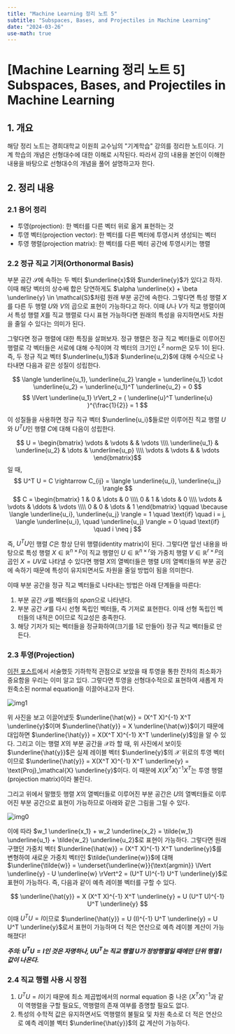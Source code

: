 ```yaml
---
title: "Machine Learning 정리 노트 5"
subtitle: "Subspaces, Bases, and Projectiles in Machine Learning"
date: "2024-03-26"
use-math: true
---
```


# [Machine Learning 정리 노트 5] Subspaces, Bases, and Projectiles in Machine Learning

## 1. 개요

해당 정리 노트는 경희대학교 이원희 교수님의 "기계학습" 강의를 정리한 노트이다. 기계 학습의 개념은 선형대수에 대한 이해로 시작된다. 따라서 강의 내용을 본인이 이해한 내용을 바탕으로 선형대수의 개념을 풀어 설명하고자 한다.

## 2. 정리 내용

### 2.1 용어 정리

- 투영(projection): 한 벡터를 다른 벡터 위로 옮겨 표현하는 것
- 투영 벡터(projection vector): 한 벡터를 다른 벡터에 투영시켜 생성되는 벡터
- 투영 행렬(projection matrix): 한 벡터를 다른 벡터 공간에 투영시키는 행렬

### 2.2 정규 직교 기저(Orthonormal Basis)

부분 공간 $\mathcal{S}$에 속하는 두 벡터 $\underline{x}$와 $\underline{y}$가 있다고 하자. 이때 해당 벡터의 상수배 합은 당연하게도 $\alpha \underline{x} + \beta \underline{y} \in \mathcal{S}$처럼 원래 부분 공간에 속한다. 그렇다면 특성 행렬 $X$를 다른 두 행렬 $U$와 $V$의 곱으로 표현이 가능하다고 하다. 이때 $U$나 $V$가 직교 행렬이여서 특성 행렬 $X$를 직교 행렬로 다시 표현 가능하다면 원래의 특성을 유지하면서도 차원을 줄일 수 있다는 의미가 된다.

그렇다면 정규 행렬에 대한 특징을 살펴보자. 정규 행렬은 정규 직교 벡터들로 이루어진 행렬로 각 벡터들은 서로에 대해 수직이며 각 벡터의 크기인 $L^2$ norm은 모두 1이 된다. 즉, 두 정규 직교 벡터 $\underline{u_1}$과 $\underline{u_2}$에 대해 수식으로 나타내면 다음과 같은 성질이 성립한다.

$$ \langle \underline{u_1}, \underline{u_2}  \rangle = \underline{u_1} \cdot \underline{u_2} = \underline{u_1}^T \underline{u_2} = 0 $$
$$ \lVert \underline{u_1} \rVert_2 = ( \underline{u}^T \underline{u} )^{\frac{1}{2}} = 1 $$

이 성질들을 사용하면 정규 직규 벡터 $\underline{u_i}$들로만 이루어진 직교 행렬 $U$와 $U^T U$인 행렬 $C$에 대해 다음이 성립한다.

$$ U = \begin{bmatrix} \vdots &  \vdots & & \vdots \\\\ \underline{u_1} & \underline{u_2} & \dots & \underline{u_p} \\\\ \vdots &  \vdots & & \vdots \end{bmatrix}$$일 때,
$$ U^T U = C \rightarrow C_{ij} = \langle \underline{u_i}, \underline{u_j} \rangle $$
$$ C = \begin{bmatrix} 1 & 0 & \dots & 0 \\\\ 0 & 1 & \dots & 0 \\\\ \vdots & \vdots & \ddots & \vdots \\\\ 0 & 0 & \dots & 1 \end{bmatrix} \qquad \because \langle \underline{u_i}, \underline{u_j} \rangle = 1 \quad \text{if} \quad i = j, \langle \underline{u_i}, \quad \underline{u_j} \rangle = 0 \quad \text{if} \quad i \neq j $$

즉, $U^T U$인 행렬 $C$은 항상 단위 행렬(identity matrix)이 된다. 그렇다면 앞선 내용을 바탕으로 특성 행렬 $X \in \mathbb{R}^{n \times p}$이 직교 행렬인 $U \in \mathbb{R}^{n \times r}$와 가중치 행렬 $V \in \mathbb{R}^{r \times p}$의 곱인 $X = UV$로 나타낼 수 있다면 행렬 $X$의 열벡터들은 행렬 $U$의 열벡터들의 부분 공간에 속하기 때문에 특성이 유지되면서도 차원을 줄일 방법이 됨을 의미한다.

이때 부분 공간을 정규 직교 벡터들로 나타내는 방법은 아래 단계들을 따른다:

1. 부분 공간 $\mathcal{S}$를 벡터들의 $span$으로 나타낸다.
2. 부분 공간 $\mathcal{S}$를 다시 선형 독립인 벡터들, 즉 기저로 표현한다. 이때 선형 독립인 벡터들의 내적은 0이므로 직교성은 충족한다.
3. 해당 기저가 되는 벡터들을 정규화하여(크기를 1로 만들어) 정규 직교 벡터들로 만든다.

### 2.3 투영(Projection)

[이전 포스트](https://yoonylim.github.io/posts/machine-learning/2024-03-14-machine-learning-2)에서 서술했듯 기하학적 관점으로 보았을 때 투영을 통한 잔차의 최소화가 중요함을 우리는 이미 알고 있다. 그렇다면 투영을 선형대수적으로 표현하여 새롭게 차원축소된 normal equation을 이끌어내고자 한다.

![img1](/images/machine-learning/20240314/img1.png)

위 사진을 보고 이끌어냈듯 $\underline{\hat{w}} = (X^T X)^{-1} X^T \underline{y}$이며 $\underline{\hat{y}} = X \underline{\hat{w}}$이기 때문에 대입하면 $\underline{\hat{y}} = X(X^T X)^{-1} X^T \underline{y}$임을 알 수 있다. 그리고 이는 행렬 $X$의 부분 공간을 $\mathcal{X}$라 할 때, 위 사진에서 보이듯 $\underline{\hat{y}}$은 실제 레이블 벡터 $\underline{y}$의 $\mathcal{X}$ 위로의 투영 벡터이므로 $\underline{\hat{y}} = X(X^T X)^{-1} X^T \underline{y} = \text{Proj}_\mathcal{X} \underline{y}$이다. 이 때문에 $X(X^T X)^{-1} X^T$는 투영 행렬(projection matrix)이라 불린다.

그리고 위에서 말했듯 행렬 $X$의 열벡터들로 이루어진 부분 공간은 $U$의 열벡터들로 이루어진 부분 공간으로 표현이 가능하므로 아래와 같은 그림을 그릴 수 있다.

![img0](/images/machine-learning/20240326/img0.png)

이에 따라 $w_1 \underline{x_1} + w_2 \underline{x_2} = \tilde{w_1} \underline{u_1} + \tilde{w_2} \underline{u_2}$로 표현이 가능하다. 그렇다면 원래 구했던 가중치 벡터 $\underline{\hat{w}} = (X^T X)^{-1} X^T \underline{y}$를 변형하여 새로운 가중치 벡터인 $\tilde{\underline{w}}$에 대해 $\underline{\tilde{w}} = \underset{\underline{w}}{\text{argmin}} \lVert \underline{y} - U \underline{w} \rVert^2 = (U^T U)^{-1} U^T \underline{y}$로 표현이 가능하다. 즉, 다음과 같이 예측 레이블 벡터를 구할 수 있다.

$$ \underline{\hat{y}} = X (X^T X)^{-1} X^T \underline{y} = U (U^T U)^{-1} U^T \underline{y} $$

이때 $U^T U = I$이므로 $\underline{\hat{y}} = U (I)^{-1} U^T \underline{y} = U U^T \underline{y}$로서 표현이 가능하며 더 적은 연산으로 예측 레이블 계산이 가능해졌다!

***주의: $U^T U = I$인 것은 자명하나, $U U^T$는 직교 행렬 $U$가 정방행렬일 때에만 단위 행렬 $I$ 값이 나온다.***

### 2.4 직교 행렬 사용 시 장점

1. $U^T U = I$이기 때문에 최소 제곱법에서의 normal equation 중 나온 $(X^T X)^{-1}$과 같이 역행렬을 구할 필요도, 역행렬의 존재 여부를 증명할 필요도 없다.
2. 특성의 수학적 값은 유지하면서도 역행렬의 불필요 및 차원 축소로 더 적은 연산으로 예측 레이블 벡터 $\underline{\hat{y}}$의 값 계산이 가능하다.